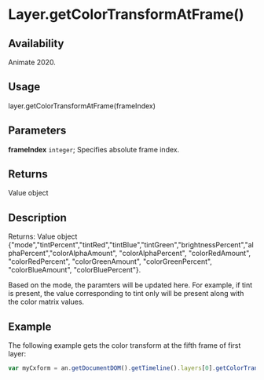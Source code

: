 # Layer.getColorTransformAtFrame()

## Availability

Animate 2020.

## Usage

layer.getColorTransformAtFrame(frameIndex)  

## Parameters

**frameIndex** `integer`; Specifies absolute frame index.

## Returns

Value object

## Description

Returns: Value object {"mode","tintPercent","tintRed","tintBlue","tintGreen","brightnessPercent","alphaPercent","colorAlphaAmount", "colorAlphaPercent", "colorRedAmount", "colorRedPercent", "colorGreenAmount", "colorGreenPercent", "colorBlueAmount", "colorBluePercent"}.

Based on the mode, the paramters will be updated here. For example, if tint is present, the value corresponding to tint only will be present along with the color matrix values.

## Example

The following example gets the color transform at the fifth frame of first layer:

```javascript
var myCxform = an.getDocumentDOM().getTimeline().layers[0].getColorTransformAtFrame(4);
```
